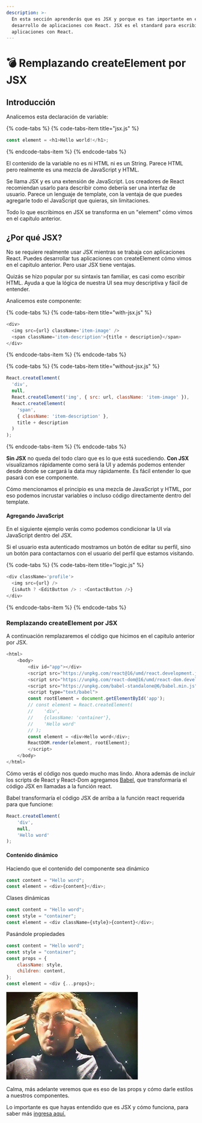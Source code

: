 ```yaml
---
description: >-
  En esta sección aprenderás que es JSX y porque es tan importante en el
  desarrollo de aplicaciones con React. JSX es el standard para escribir
  aplicaciones con React.
---
```


# 💣 Remplazando createElement por JSX

## Introducción

Analicemos esta declaración de variable:

{% code-tabs %}
{% code-tabs-item title="jsx.js" %}
```javascript
const element = <h1>Hello world!</h1>;
```
{% endcode-tabs-item %}
{% endcode-tabs %}

El contenido de la variable no es ni HTML ni es un String. Parece HTML pero realmente es una mezcla de JavaScript y HTML. 

Se llama JSX y es una extensión de JavaScript. Los creadores de React recomiendan usarlo para describir como debería ser una interfaz de usuario. Parece un lenguaje de template, con la ventaja de que puedes agregarle todo el JavaScript que quieras, sin limitaciones.

Todo lo que escribimos en JSX se transforma en un "element" cómo vimos en el capítulo anterior.

## ¿Por qué JSX?

No se requiere realmente usar JSX mientras se trabaja con aplicaciones React. Puedes desarrollar tus aplicaciones con createElement cómo vimos en el capitulo anterior. Pero usar JSX tiene ventajas.

Quizás se hizo popular por su sintaxis tan familiar, es casi como escribir HTML. Ayuda a que la lógica de nuestra UI sea muy descriptiva y fácil de entender.

Analicemos este componente:

{% code-tabs %}
{% code-tabs-item title="with-jsx.js" %}
```javascript
<div>
  <img src={url} className='item-image' />
  <span className='item-description'>{title + description}</span>
</div>
```
{% endcode-tabs-item %}
{% endcode-tabs %}

{% code-tabs %}
{% code-tabs-item title="without-jsx.js" %}
```javascript
React.createElement(
  'div',
  null,
  React.createElement('img', { src: url, className: 'item-image' }),
  React.createElement(
    'span',
    { className: 'item-description' },
    title + description
  )
);
```
{% endcode-tabs-item %}
{% endcode-tabs %}

**Sin JSX** no queda del todo claro que es lo que está sucediendo. **Con JSX** visualizamos rápidamente como será la UI y además podemos entender desde donde se cargará la data muy rápidamente. Es fácil entender lo que pasará con ese componente.

Cómo mencionamos el principio es una mezcla de JavaScript y HTML, por eso podemos incrustar variables o incluso código directamente dentro del template.

#### Agregando JavaScript

En el siguiente ejemplo verás como podemos condicionar la UI vía JavaScript dentro del JSX.

Si el usuario esta autenticado mostramos un botón de editar su perfil, sino un botón para contactarnos con el usuario del perfil que estamos visitando.

{% code-tabs %}
{% code-tabs-item title="logic.js" %}
```javascript
<div className='profile'>
  <img src={url} />
  {isAuth ? <EditButton /> : <ContactButton />}
</div>
```
{% endcode-tabs-item %}
{% endcode-tabs %}

### Remplazando createElement por JSX

A continuación remplazaremos el código que hicimos en el capitulo anterior por JSX.

```javascript
<html>
    <body>
        <div id="app"></div>
        <script src="https://unpkg.com/react@16/umd/react.development.js"></script>
        <script src="https://unpkg.com/react-dom@16/umd/react-dom.development.js"></script>
        <script src="https://unpkg.com/babel-standalone@6/babel.min.js"></script>
        <script type="text/babel">
        const rootElement = document.getElementById('app');
        // const element = React.createElement(
        //    'div',
        //    {className: 'container'},
        //    'Hello word'
        // );
        const element = <div>Hello word</div>;
        ReactDOM.render(element, rootElement);
        </script>
    </body>
</html>
```

Cómo verás el código nos quedo mucho mas lindo. Ahora además de incluir los scripts de React y React-Dom agregamos [Babel](https://babeljs.io/), que transformaría el código JSX en llamadas a la función react. 

Babel transformaría el código JSX de arriba a la función react requerida para que funcione:

```javascript
React.createElement(
    'div',
    null,
    'Hello word'
);
```

#### Contenido dinámico

Haciendo que el contenido del componente sea dinámico

```javascript
const content = "Hello word";
const element = <div>{content}</div>;
```

Clases dinámicas

```javascript
const content = "Hello word";
const style = "container";
const element = <div className={style}>{content}</div>;
```

Pasándole propiedades

```javascript
const content = "Hello word";
const style = "container";
const props = {
    className: style,
    children: content,
};
const element = <div {...props}>;
```

![boom](.gitbook/assets/image.png)

Calma, más adelante veremos que es eso de las props y cómo darle estilos a nuestros componentes. 

Lo importante es que hayas entendido que es JSX y cómo funciona, para saber más [ingresa aquí.](https://reactjs.org/docs/introducing-jsx.html)



